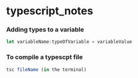 # typescript_notes

### Adding types to a variable
```typescript
let variableName:typeOfVariable = variableValue
```

### To compile a typescpt file
```javascript
tsc fileName (in the terminal)
```
